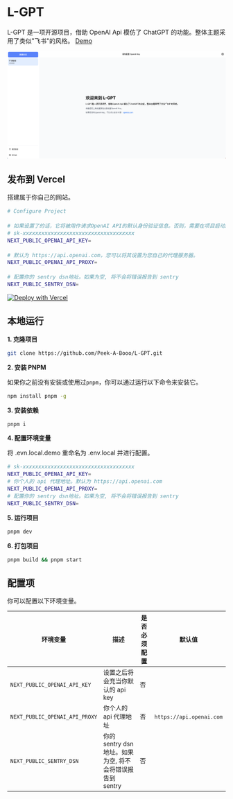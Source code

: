 # L-GPT

L-GPT 是一项开源项目，借助 OpenAI Api 模仿了 ChatGPT 的功能。整体主题采用了类似\"飞书\"的风格。 [Demo](https://gpt.ltops.cn)

![L-GPT](./public/screenshots/screenshot-cn.png)

## 发布到 Vercel

搭建属于你自己的网站。

```bash
# Configure Project

# 如果设置了的话，它将被用作请求OpenAI API的默认身份验证信息。否则，需要在项目启动后进行配置。
# sk-xxxxxxxxxxxxxxxxxxxxxxxxxxxxxxxxxxxx
NEXT_PUBLIC_OPENAI_API_KEY=

# 默认为 https://api.openai.com，您可以将其设置为您自己的代理服务器。
NEXT_PUBLIC_OPENAI_API_PROXY=

# 配置你的 sentry dsn地址。如果为空, 将不会将错误报告到 sentry
NEXT_PUBLIC_SENTRY_DSN=
```

[![Deploy with Vercel](https://vercel.com/button)](https://vercel.com/new/clone?repository-url=https://github.com/Peek-A-Booo/L-GPT&env=NEXT_PUBLIC_OPENAI_API_KEY&env=NEXT_PUBLIC_OPENAI_API_PROXY&env=NEXT_PUBLIC_SENTRY_DSN)

## 本地运行

**1. 克隆项目**

```bash
git clone https://github.com/Peek-A-Booo/L-GPT.git
```

**2. 安装 PNPM**

如果你之前没有安装或使用过`pnpm`，你可以通过运行以下命令来安装它。

```bash
npm install pnpm -g
```

**3. 安装依赖**

```bash
pnpm i
```

**4. 配置环境变量**

将 .evn.local.demo 重命名为 .env.local 并进行配置。

```bash
# sk-xxxxxxxxxxxxxxxxxxxxxxxxxxxxxxxxxxxx
NEXT_PUBLIC_OPENAI_API_KEY=
# 你个人的 api 代理地址。默认为 https://api.openai.com
NEXT_PUBLIC_OPENAI_API_PROXY=
# 配置你的 sentry dsn地址。如果为空, 将不会将错误报告到 sentry
NEXT_PUBLIC_SENTRY_DSN=
```

**5. 运行项目**

```bash
pnpm dev
```

**6. 打包项目**

```bash
pnpm build && pnpm start
```

## 配置项

你可以配置以下环境变量。

| 环境变量                       | 描述                                                      | 是否必须配置 | 默认值                   |
| ------------------------------ | --------------------------------------------------------- | ------------ | ------------------------ |
| `NEXT_PUBLIC_OPENAI_API_KEY`   | 设置之后将会充当你默认的 api key                          | 否           |                          |
| `NEXT_PUBLIC_OPENAI_API_PROXY` | 你个人的 api 代理地址                                     | 否           | `https://api.openai.com` |
| `NEXT_PUBLIC_SENTRY_DSN`       | 你的 sentry dsn 地址。如果为空, 将不会将错误报告到 sentry | 否           |                          |
